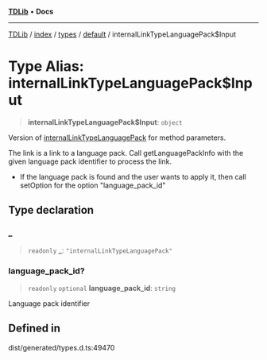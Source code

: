 [**TDLib**](../../../../../../README.md) • **Docs**

***

[TDLib](../../../../../../modules.md) / [index](../../../../../README.md) / [types](../../../README.md) / [default](../README.md) / internalLinkTypeLanguagePack$Input

# Type Alias: internalLinkTypeLanguagePack$Input

> **internalLinkTypeLanguagePack$Input**: `object`

Version of [internalLinkTypeLanguagePack](internalLinkTypeLanguagePack.md) for method parameters.

The link is a link to a language pack. Call getLanguagePackInfo with the given language pack identifier to process the link.

- If the language pack is found and the user wants to apply it, then call setOption for the option "language_pack_id"

## Type declaration

### \_

> `readonly` **\_**: `"internalLinkTypeLanguagePack"`

### language\_pack\_id?

> `readonly` `optional` **language\_pack\_id**: `string`

Language pack identifier

## Defined in

dist/generated/types.d.ts:49470
